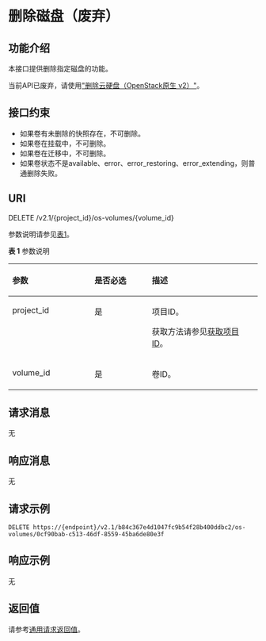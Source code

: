 # 删除磁盘（废弃）<a name="ecs_03_0909"></a>

## 功能介绍<a name="zh-cn_topic_0057973213_section7187883"></a>

本接口提供删除指定磁盘的功能。

当前API已废弃，请使用["删除云硬盘（OpenStack原生 v2）"](https://support.huaweicloud.com/api-evs/evs_04_2066.html)。

## 接口约束<a name="zh-cn_topic_0057973213_section45347628"></a>

-   如果卷有未删除的快照存在，不可删除。
-   如果卷在挂载中，不可删除。
-   如果卷在迁移中，不可删除。
-   如果卷状态不是available、error、error\_restoring、error\_extending，则普通删除失败。

## URI<a name="zh-cn_topic_0057973213_section64690948"></a>

DELETE /v2.1/\{project\_id\}/os-volumes/\{volume\_id\}

参数说明请参见[表1](#zh-cn_topic_0057973213_table2814978410562)。

**表 1**  参数说明

<a name="zh-cn_topic_0057973213_table2814978410562"></a>
<table><thead align="left"><tr id="zh-cn_topic_0057973213_row4149654710562"><th class="cellrowborder" valign="top" width="33%" id="mcps1.2.4.1.1"><p id="p5187119"><a name="p5187119"></a><a name="p5187119"></a>参数</p>
</th>
<th class="cellrowborder" valign="top" width="23%" id="mcps1.2.4.1.2"><p id="p17503500"><a name="p17503500"></a><a name="p17503500"></a>是否必选</p>
</th>
<th class="cellrowborder" valign="top" width="44%" id="mcps1.2.4.1.3"><p id="p8497414"><a name="p8497414"></a><a name="p8497414"></a>描述</p>
</th>
</tr>
</thead>
<tbody><tr id="zh-cn_topic_0057973213_row3491217610562"><td class="cellrowborder" valign="top" width="33%" headers="mcps1.2.4.1.1 "><p id="zh-cn_topic_0057973213_p931403110562"><a name="zh-cn_topic_0057973213_p931403110562"></a><a name="zh-cn_topic_0057973213_p931403110562"></a>project_id</p>
</td>
<td class="cellrowborder" valign="top" width="23%" headers="mcps1.2.4.1.2 "><p id="zh-cn_topic_0057973213_p1623904210562"><a name="zh-cn_topic_0057973213_p1623904210562"></a><a name="zh-cn_topic_0057973213_p1623904210562"></a>是</p>
</td>
<td class="cellrowborder" valign="top" width="44%" headers="mcps1.2.4.1.3 "><p id="p37593705"><a name="p37593705"></a><a name="p37593705"></a>项目ID。</p>
<p id="p1180512217438"><a name="p1180512217438"></a><a name="p1180512217438"></a>获取方法请参见<a href="获取项目ID.md">获取项目ID</a>。</p>
</td>
</tr>
<tr id="zh-cn_topic_0057973213_row168831648104912"><td class="cellrowborder" valign="top" width="33%" headers="mcps1.2.4.1.1 "><p id="zh-cn_topic_0057973213_p588311484495"><a name="zh-cn_topic_0057973213_p588311484495"></a><a name="zh-cn_topic_0057973213_p588311484495"></a>volume_id</p>
</td>
<td class="cellrowborder" valign="top" width="23%" headers="mcps1.2.4.1.2 "><p id="zh-cn_topic_0057973213_p5883148154912"><a name="zh-cn_topic_0057973213_p5883148154912"></a><a name="zh-cn_topic_0057973213_p5883148154912"></a>是</p>
</td>
<td class="cellrowborder" valign="top" width="44%" headers="mcps1.2.4.1.3 "><p id="zh-cn_topic_0057973213_p788310481495"><a name="zh-cn_topic_0057973213_p788310481495"></a><a name="zh-cn_topic_0057973213_p788310481495"></a>卷ID。</p>
</td>
</tr>
</tbody>
</table>

## 请求消息<a name="zh-cn_topic_0057973213_section49279283"></a>

无

## 响应消息<a name="zh-cn_topic_0057973213_section40860363"></a>

无

## 请求示例<a name="zh-cn_topic_0057973213_section32198949"></a>

```
DELETE https://{endpoint}/v2.1/b84c367e4d1047fc9b54f28b400ddbc2/os-volumes/0cf90bab-c513-46df-8559-45ba6de80e3f
```

## 响应示例<a name="section872686204113"></a>

无

## 返回值<a name="zh-cn_topic_0057973213_ecs_03_0202_section22960139"></a>

请参考[通用请求返回值](通用请求返回值.md)。

